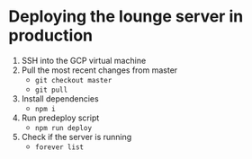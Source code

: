 # Deploying the lounge server in production
1. SSH into the GCP virtual machine
2. Pull the most recent changes from master
    - `git checkout master`
    - `git pull`
3. Install dependencies
    - `npm i`
4. Run predeploy script
    - `npm run deploy`
5. Check if the server is running
    - `forever list`